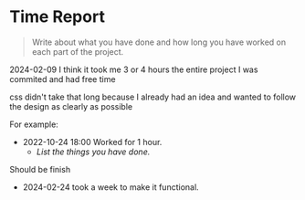 # Time Report

> Write about what you have done and how long you have worked on each part of the project.

2024-02-09
I think it took me 3 or 4 hours the entire project
I was commited and had free time

css didn't take that long because I already had an idea and wanted to follow the design as clearly as possible

For example:

- 2022-10-24 18:00 Worked for 1 hour.
  - _List the things you have done._

Should be finish 
- 2024-02-24 took a week to make it functional.